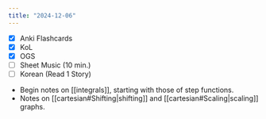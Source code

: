 ```yaml
---
title: "2024-12-06"
---
```


- [x] Anki Flashcards
- [x] KoL
- [x] OGS
- [ ] Sheet Music (10 min.)
- [ ] Korean (Read 1 Story)

* Begin notes on [[integrals]], starting with those of step functions.
* Notes on [[cartesian#Shifting|shifting]] and [[cartesian#Scaling|scaling]] graphs.